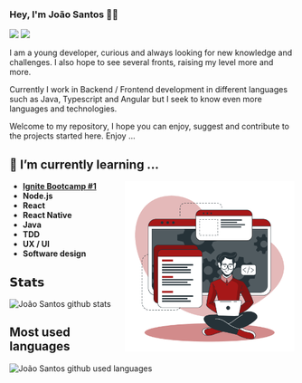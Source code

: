 ### Hey, I'm João Santos 🚀🔭
  
[![](https://img.shields.io/badge/-@JoaoLourencoSantos-%23181717?style=flat-square&logo=github)](https://github.com/JoaoLourencoSantos/)
[![](https://img.shields.io/badge/-Jo%C3%A3o%20Santos-blue?style=flat-square&logo=Linkedin&logoColor=white&link=https://www.linkedin.com/in/joaolsantos/)](https://www.linkedin.com/in/joaolsantos/)  

I am a young developer, curious and always looking for new knowledge and challenges. I also hope to see several fronts, raising my level more and more.

Currently I work in Backend / Frontend development in different languages ​​such as Java, Typescript and Angular but I seek to know even more languages ​​and technologies.

Welcome to my repository, I hope you can enjoy, suggest and contribute to the projects started here. Enjoy ...

## 🌱 I’m currently learning ...

<img align="right" width="300" src="./assets/developer.png"/>

- **[Ignite Bootcamp #1](https://rocketseat.com.br/)**
- **Node.js**
- **React**
- **React Native**
- **Java**
- **TDD**
- **UX / UI**
- **Software design**


## 𝗦𝘁𝗮𝘁𝘀

![João Santos github stats](https://github-readme-stats.vercel.app/api?username=JoaoLourencoSantos&show_icons=true&theme=dracula)


## Most used languages

![João Santos github used languages ](https://github-readme-stats.vercel.app/api/top-langs/?username=JoaoLourencoSantos&layout=compact&theme=dracula)
